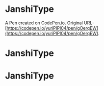# JanshiType

A Pen created on CodePen.io. Original URL: [https://codepen.io/yuriPIPI04/pen/gOerqEW](https://codepen.io/yuriPIPI04/pen/gOerqEW).

# JanshiType
# JanshiType
